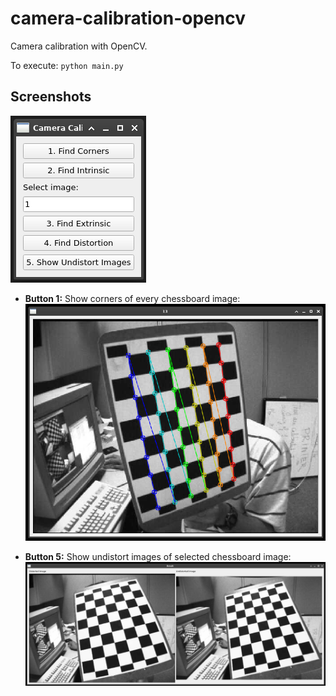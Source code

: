 # camera-calibration-opencv

Camera calibration with OpenCV.

To execute: `python main.py`

## Screenshots

![](./screenshots/1.png)

- **Button 1:** Show corners of every chessboard image:
  ![](./screenshots/2.png)

- **Button 5:** Show undistort images of selected chessboard image:
  ![](./screenshots/3.png)